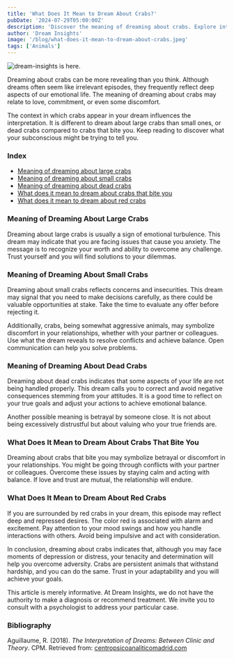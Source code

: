 ```yaml
---
title: 'What Does It Mean to Dream About Crabs?'
pubDate: '2024-07-29T05:00:00Z'
description: 'Discover the meaning of dreaming about crabs. Explore interpretations related to large crabs, small crabs, dead crabs, and more.'
author: 'Dream Insights'
image: '/blog/what-does-it-mean-to-dream-about-crabs.jpeg'
tags: ['Animals']
---
```


![dream-insights is here.](/blog/what-does-it-mean-to-dream-about-crabs.jpeg)

Dreaming about crabs can be more revealing than you think. Although dreams often seem like irrelevant episodes, they frequently reflect deep aspects of our emotional life. The meaning of dreaming about crabs may relate to love, commitment, or even some discomfort.

The context in which crabs appear in your dream influences the interpretation. It is different to dream about large crabs than small ones, or dead crabs compared to crabs that bite you. Keep reading to discover what your subconscious might be trying to tell you.

### Index

- [Meaning of dreaming about large crabs](#meaning-of-dreaming-about-large-crabs)
- [Meaning of dreaming about small crabs](#meaning-of-dreaming-about-small-crabs)
- [Meaning of dreaming about dead crabs](#meaning-of-dreaming-about-dead-crabs)
- [What does it mean to dream about crabs that bite you](#what-does-it-mean-to-dream-about-crabs-that-bite-you)
- [What does it mean to dream about red crabs](#what-does-it-mean-to-dream-about-red-crabs)

### Meaning of Dreaming About Large Crabs

Dreaming about large crabs is usually a sign of emotional turbulence. This dream may indicate that you are facing issues that cause you anxiety. The message is to recognize your worth and ability to overcome any challenge. Trust yourself and you will find solutions to your dilemmas.

### Meaning of Dreaming About Small Crabs

Dreaming about small crabs reflects concerns and insecurities. This dream may signal that you need to make decisions carefully, as there could be valuable opportunities at stake. Take the time to evaluate any offer before rejecting it.

Additionally, crabs, being somewhat aggressive animals, may symbolize discomfort in your relationships, whether with your partner or colleagues. Use what the dream reveals to resolve conflicts and achieve balance. Open communication can help you solve problems.

### Meaning of Dreaming About Dead Crabs

Dreaming about dead crabs indicates that some aspects of your life are not being handled properly. This dream calls you to correct and avoid negative consequences stemming from your attitudes. It is a good time to reflect on your true goals and adjust your actions to achieve emotional balance.

Another possible meaning is betrayal by someone close. It is not about being excessively distrustful but about valuing who your true friends are.

### What Does It Mean to Dream About Crabs That Bite You

Dreaming about crabs that bite you may symbolize betrayal or discomfort in your relationships. You might be going through conflicts with your partner or colleagues. Overcome these issues by staying calm and acting with balance. If love and trust are mutual, the relationship will endure.

### What Does It Mean to Dream About Red Crabs

If you are surrounded by red crabs in your dream, this episode may reflect deep and repressed desires. The color red is associated with alarm and excitement. Pay attention to your mood swings and how you handle interactions with others. Avoid being impulsive and act with consideration.

In conclusion, dreaming about crabs indicates that, although you may face moments of depression or distress, your tenacity and determination will help you overcome adversity. Crabs are persistent animals that withstand hardship, and you can do the same. Trust in your adaptability and you will achieve your goals.

This article is merely informative. At Dream Insights, we do not have the authority to make a diagnosis or recommend treatment. We invite you to consult with a psychologist to address your particular case.

### Bibliography

Aguillaume, R. (2018). *The Interpretation of Dreams: Between Clinic and Theory*. CPM. Retrieved from: [centropsicoanaliticomadrid.com](https://www.centropsicoanaliticomadrid.com/publicaciones/revista/numero-15/la-interpretacion-de-los-suenos-entre-la-clinica-y-la-teoria/)
